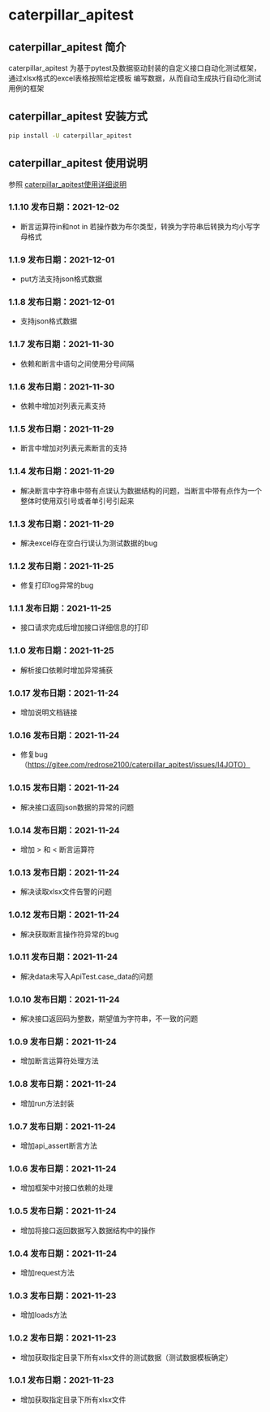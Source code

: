 # caterpillar_apitest
## caterpillar_apitest 简介
caterpillar_apitest 为基于pytest及数据驱动封装的自定义接口自动化测试框架，通过xlsx格式的excel表格按照给定模板
编写数据，从而自动生成执行自动化测试用例的框架

## caterpillar_apitest 安装方式

```bash
pip install -U caterpillar_apitest
```

## caterpillar_apitest 使用说明

参照 [caterpillar_apitest使用详细说明](https://blog.csdn.net/redrose2100/article/details/121525929)

### 1.1.10   发布日期：2021-12-02

* 断言运算符in和not in 若操作数为布尔类型，转换为字符串后转换为均小写字母格式

### 1.1.9   发布日期：2021-12-01

* put方法支持json格式数据

### 1.1.8   发布日期：2021-12-01

* 支持json格式数据

### 1.1.7   发布日期：2021-11-30

* 依赖和断言中语句之间使用分号间隔

### 1.1.6   发布日期：2021-11-30

* 依赖中增加对列表元素支持

### 1.1.5   发布日期：2021-11-29

* 断言中增加对列表元素断言的支持


### 1.1.4   发布日期：2021-11-29

* 解决断言中字符串中带有点误认为数据结构的问题，当断言中带有点作为一个整体时使用双引号或者单引号引起来

### 1.1.3   发布日期：2021-11-29

* 解决excel存在空白行误认为测试数据的bug


### 1.1.2   发布日期：2021-11-25

* 修复打印log异常的bug

### 1.1.1   发布日期：2021-11-25

* 接口请求完成后增加接口详细信息的打印

### 1.1.0   发布日期：2021-11-25

* 解析接口依赖时增加异常捕获

### 1.0.17  发布日期：2021-11-24

* 增加说明文档链接

### 1.0.16  发布日期：2021-11-24

* 修复bug（https://gitee.com/redrose2100/caterpillar_apitest/issues/I4JOTO）

### 1.0.15  发布日期：2021-11-24

* 解决接口返回json数据的异常的问题

### 1.0.14  发布日期：2021-11-24

* 增加 > 和 < 断言运算符

### 1.0.13  发布日期：2021-11-24

* 解决读取xlsx文件告警的问题

### 1.0.12  发布日期：2021-11-24

* 解决获取断言操作符异常的bug

### 1.0.11  发布日期：2021-11-24

* 解决data未写入ApiTest.case_data的问题

### 1.0.10  发布日期：2021-11-24

* 解决接口返回码为整数，期望值为字符串，不一致的问题

### 1.0.9  发布日期：2021-11-24

* 增加断言运算符处理方法

### 1.0.8  发布日期：2021-11-24

* 增加run方法封装

### 1.0.7  发布日期：2021-11-24

* 增加api_assert断言方法

### 1.0.6  发布日期：2021-11-24

* 增加框架中对接口依赖的处理

### 1.0.5  发布日期：2021-11-24

* 增加将接口返回数据写入数据结构中的操作

### 1.0.4  发布日期：2021-11-24

* 增加request方法

### 1.0.3  发布日期：2021-11-23

* 增加loads方法

### 1.0.2  发布日期：2021-11-23

* 增加获取指定目录下所有xlsx文件的测试数据（测试数据模板确定）

### 1.0.1  发布日期：2021-11-23

* 增加获取指定目录下所有xlsx文件